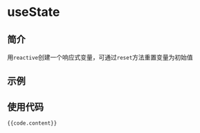 <script setup>
    import UseState from '../components/UseState.vue'
    import code from '../componentsCode/UseState.js'
</script>

# useState

## 简介

用`reactive`创建一个响应式变量，可通过`reset`方法重置变量为初始值

## 示例

<UseState />

## 使用代码

```js-vue
{{code.content}}
```
